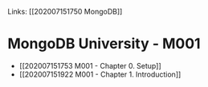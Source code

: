 Links: [[202007151750 MongoDB]]

# MongoDB University - M001
- [[202007151753 M001 - Chapter 0. Setup]]
- [[202007151922 M001 - Chapter 1. Introduction]]